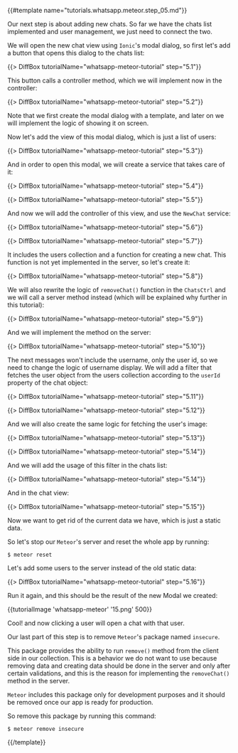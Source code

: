{{#template name="tutorials.whatsapp.meteor.step_05.md"}}

Our next step is about adding new chats. So far we have the chats list implemented and user management, we just need to connect the two.

We will open the new chat view using `Ionic`'s modal dialog, so first let's add a button that opens this dialog to the chats list:

{{> DiffBox tutorialName="whatsapp-meteor-tutorial" step="5.1"}}

This button calls a controller method, which we will implement now in the controller:

{{> DiffBox tutorialName="whatsapp-meteor-tutorial" step="5.2"}}

Note that we first create the modal dialog with a template, and later on we will implement the logic of showing it on screen.

Now let's add the view of this modal dialog, which is just a list of users:

{{> DiffBox tutorialName="whatsapp-meteor-tutorial" step="5.3"}}

And in order to open this modal, we will create a service that takes care of it:

{{> DiffBox tutorialName="whatsapp-meteor-tutorial" step="5.4"}}

{{> DiffBox tutorialName="whatsapp-meteor-tutorial" step="5.5"}}

And now we will add the controller of this view, and use the `NewChat` service:

{{> DiffBox tutorialName="whatsapp-meteor-tutorial" step="5.6"}}

{{> DiffBox tutorialName="whatsapp-meteor-tutorial" step="5.7"}}

It includes the users collection and a function for creating a new chat. This function is not yet implemented in the server, so let's create it:

{{> DiffBox tutorialName="whatsapp-meteor-tutorial" step="5.8"}}

We will also rewrite the logic of `removeChat()` function in the `ChatsCtrl` and we will call a server method instead (which will be explained why further in this tutorial):

{{> DiffBox tutorialName="whatsapp-meteor-tutorial" step="5.9"}}

And we will implement the method on the server:

{{> DiffBox tutorialName="whatsapp-meteor-tutorial" step="5.10"}}

The next messages won't include the username, only the user id, so we need to change the logic of username display. We will add a filter that fetches the user object from the users collection according to the `userId` property of the chat object:

{{> DiffBox tutorialName="whatsapp-meteor-tutorial" step="5.11"}}

{{> DiffBox tutorialName="whatsapp-meteor-tutorial" step="5.12"}}

And we will also create the same logic for fetching the user's image:

{{> DiffBox tutorialName="whatsapp-meteor-tutorial" step="5.13"}}

{{> DiffBox tutorialName="whatsapp-meteor-tutorial" step="5.14"}}

And we will add the usage of this filter in the chats list:

{{> DiffBox tutorialName="whatsapp-meteor-tutorial" step="5.14"}}

And in the chat view:

{{> DiffBox tutorialName="whatsapp-meteor-tutorial" step="5.15"}}

Now we want to get rid of the current data we have, which is just a static data.

So let's stop our `Meteor`'s server and reset the whole app by running:

    $ meteor reset

Let's add some users to the server instead of the old static data:

{{> DiffBox tutorialName="whatsapp-meteor-tutorial" step="5.16"}}

Run it again, and this should be the result of the new Modal we created:

{{tutorialImage 'whatsapp-meteor' '15.png' 500}}

Cool! and now clicking a user will open a chat with that user.

Our last part of this step is to remove `Meteor`'s package named `insecure`.

This package provides the ability to run `remove()` method from the client side in our collection. This is a behavior we do not want to use because removing data and creating data should be done in the server and only after certain validations, and this is the reason for implementing the `removeChat()` method in the server.

`Meteor` includes this package only for development purposes and it should be removed once our app is ready for production.

So remove this package by running this command:

    $ meteor remove insecure


{{/template}}

